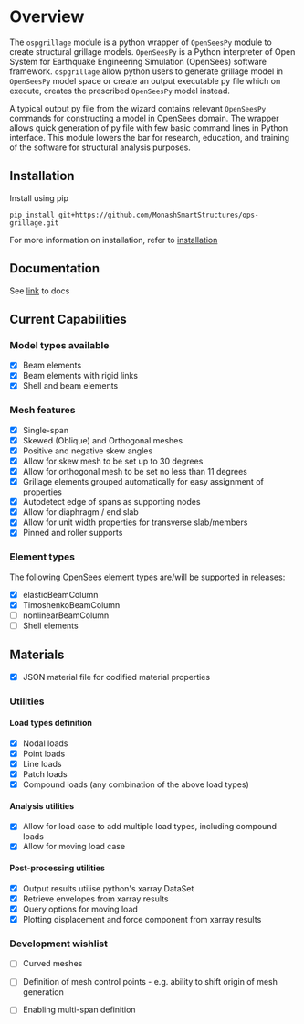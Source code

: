 
# Overview

The `ospgrillage` module is a python wrapper of ```OpenSeesPy``` module  to create structural grillage models. ```OpenSeesPy``` 
is a Python interpreter of Open System for Earthquake Engineering Simulation (OpenSees) software framework.
`ospgrillage` allow python users to generate grillage model in ```OpenSeesPy``` model space or create an output executable py file 
which on execute, creates the prescribed ```OpenSeesPy``` model instead.

A typical output py file from the wizard contains relevant ```OpenSeesPy``` commands for constructing a 
model in OpenSees domain. The wrapper allows quick generation of py file with few basic command lines in Python 
interface. This module lowers the bar for research, education, and training of the software for structural
analysis purposes.

## Installation

Install using pip

    pip install git+https://github.com/MonashSmartStructures/ops-grillage.git

    
For more information on installation, refer to [installation](https://monashsmartstructures.github.io/ospgrillage/rst/Installation.html)


## Documentation

See [link](https://monashsmartstructures.github.io/ospgrillage/index.html) to docs

## Current Capabilities

### Model types available
- [x] Beam elements
- [x] Beam elements with rigid links
- [x] Shell and beam elements

### Mesh features
- [x] Single-span
- [x] Skewed (Oblique) and Orthogonal meshes
- [x] Positive and negative skew angles
- [x] Allow for skew mesh to be set up to 30 degrees
- [x] Allow for orthogonal mesh to be set no less than 11 degrees
- [x] Grillage elements grouped automatically for easy assignment of properties
- [x] Autodetect edge of spans as supporting nodes
- [x] Allow for diaphragm / end slab
- [x] Allow for unit width properties for transverse slab/members
- [x] Pinned and roller supports

### Element types
The following OpenSees element types are/will be supported in releases:
- [x] elasticBeamColumn
- [x] TimoshenkoBeamColumn  
- [ ] nonlinearBeamColumn
- [ ] Shell elements

## Materials
- [x] JSON material file for codified material properties


### Utilities
#### Load types definition
- [x] Nodal loads
- [x] Point loads
- [x] Line loads
- [x] Patch loads
- [x] Compound loads (any combination of the above load types) 

#### Analysis utilities
- [x] Allow for load case to add multiple load types, including compound loads
- [x] Allow for moving load case

#### Post-processing utilities
- [x] Output results utilise python's xarray DataSet
- [x] Retrieve envelopes from xarray results
- [x] Query options for moving load 
- [x] Plotting displacement and force component from xarray results

### Development wishlist
- [ ] Curved meshes
- [ ] Definition of mesh control points - e.g. ability to shift origin of mesh generation
- [ ] Enabling multi-span definition 


